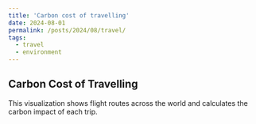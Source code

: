 ```yaml
---
title: 'Carbon cost of travelling'
date: 2024-08-01
permalink: /posts/2024/08/travel/
tags:
  - travel
  - environment
---
```


## Carbon Cost of Travelling

This visualization shows flight routes across the world and calculates the carbon impact of each trip.

<div id="my_dataviz" style="width:800px; height:600px;"></div>

<script src="https://d3js.org/d3.v4.js"></script>
<script src="https://d3js.org/d3-scale-chromatic.v1.min.js"></script>
<script src="https://d3js.org/d3-geo-projection.v2.min.js"></script>

<script>

  // The svg
  var svg = d3.select("#my_dataviz")
      .append("svg")
      .attr("width", 800)
      .attr("height", 600);

  var width = 800, height = 600;

  // Map and projection
  var projection = d3.geoNaturalEarth1()  // Use Natural Earth projection
      .scale(150)  // Adjust the scale for better visualization
      .translate([width / 2, height / 2]);

  // A path generator
  var path = d3.geoPath().projection(projection);

  // Load world shape AND list of connection
  d3.queue()
    .defer(d3.json, "https://raw.githubusercontent.com/holtzy/D3-graph-gallery/master/DATA/world.geojson")  // World shape
    .defer(d3.csv, "/assets/data/flights.csv") // Flight data
    .await(ready);

  function ready(error, dataGeo, data) {
      if (error) throw error;

      // Reformat the list of links (source to destination)
      var link = [];
      data.forEach(function(row){
        var source = [+row.DepLon, +row.DepLat];
        var target = [+row.ArrLon, +row.ArrLat];
        var topush = {type: "LineString", coordinates: [source, target]};
        link.push(topush);
      });

      // Draw the map
      svg.append("g")
          .selectAll("path")
          .data(dataGeo.features)
          .enter().append("path")
              .attr("fill", "#b8b8b8")
              .attr("d", d3.geoPath().projection(projection))
              .style("stroke", "#fff")
              .style("stroke-width", 0.5);

      // Add flight paths
      svg.selectAll("myPath")
        .data(link)
        .enter()
        .append("path")
          .attr("d", function(d){ return path(d); })
          .style("fill", "none")
          .style("stroke", "#69b3a2")
          .style("stroke-width", 2);
  }

</script>
